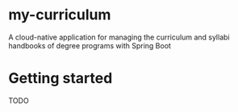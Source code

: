 # my-curriculum
A cloud-native application for managing the curriculum and syllabi handbooks of degree programs with Spring Boot

# Getting started
TODO